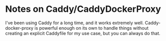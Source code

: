 # Notes on Caddy/CaddyDockerProxy

I've been using Caddy for a long time, and it works extremely well. Caddy-docker-proxy is powerful enough on its own to handle things without creating an explicit Caddyfile for my use case, but you can always do that.
